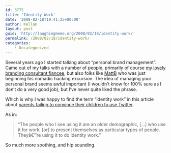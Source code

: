 ```yaml
---
id: 3775
title: 'Identity Work'
date: '2008-02-18T19:41:25+00:00'
author: Kellan
layout: post
guid: 'http://laughingmeme.org/2008/02/18/identity-work/'
permalink: /2008/02/18/identity-work/
categories:
    - Uncategorized
---
```


Several years ago I started talking about “personal brand management”. Came out of my talks with a number of people, primarily of course [my lovely branding consultant fiancee](http://brandxculture.com/), but also folks like [MattB](http://hackdiary.com/) who was just beginning his nomadic hacking excursion. The idea of managing your personal brand seems awful important (I wouldn’t know for 100% sure as I don’t do a very good job), but I’ve never quite liked the phrase.

Which is why I was happy to find the term “identity work” in this article about [parents failing to convince their children to use Twitter](http://www.nytimes.com/2008/02/14/fashion/14Cyber.html).

As in:

> “The people who I see using it are an older demographic, […] who use it for work, [or] to present themselves as particular types of people. Theyâ€™re using it to do identity work.”

So much more soothing, and hip sounding.
